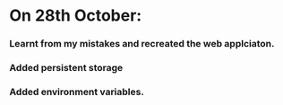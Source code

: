 # On 28th October:

### Learnt from my mistakes and recreated the web applciaton.

### Added persistent storage
### Added environment variables.
